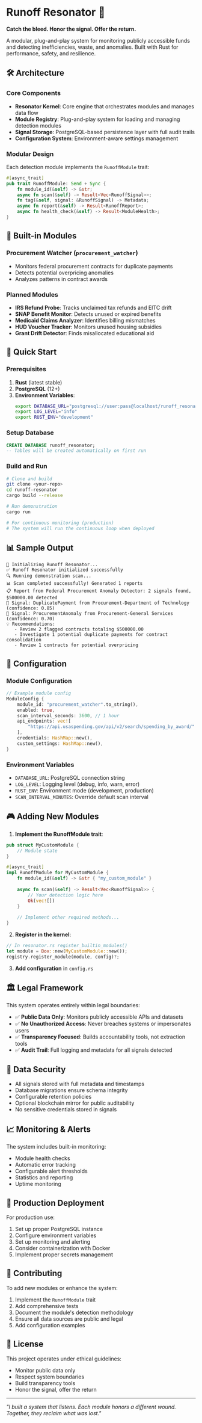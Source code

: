 # Runoff Resonator 🧠

**Catch the bleed. Honor the signal. Offer the return.**

A modular, plug-and-play system for monitoring publicly accessible funds and detecting inefficiencies, waste, and anomalies. Built with Rust for performance, safety, and resilience.

## 🛠️ Architecture

### Core Components

- **Resonator Kernel**: Core engine that orchestrates modules and manages data flow
- **Module Registry**: Plug-and-play system for loading and managing detection modules
- **Signal Storage**: PostgreSQL-based persistence layer with full audit trails
- **Configuration System**: Environment-aware settings management

### Modular Design

Each detection module implements the `RunoffModule` trait:

```rust
#[async_trait]
pub trait RunoffModule: Send + Sync {
    fn module_id(&self) -> &str;
    async fn scan(&self) -> Result<Vec<RunoffSignal>>;
    fn tag(&self, signal: &RunoffSignal) -> Metadata;
    async fn report(&self) -> Result<RunoffReport>;
    async fn health_check(&self) -> Result<ModuleHealth>;
}
```

## 🎯 Built-in Modules

### Procurement Watcher (`procurement_watcher`)
- Monitors federal procurement contracts for duplicate payments
- Detects potential overpricing anomalies
- Analyzes patterns in contract awards

### Planned Modules
- **IRS Refund Probe**: Tracks unclaimed tax refunds and EITC drift
- **SNAP Benefit Monitor**: Detects unused or expired benefits
- **Medicaid Claims Analyzer**: Identifies billing mismatches
- **HUD Voucher Tracker**: Monitors unused housing subsidies
- **Grant Drift Detector**: Finds misallocated educational aid

## 🚀 Quick Start

### Prerequisites

1. **Rust** (latest stable)
2. **PostgreSQL** (12+)
3. **Environment Variables**:
   ```bash
   export DATABASE_URL="postgresql://user:pass@localhost/runoff_resonator"
   export LOG_LEVEL="info"
   export RUST_ENV="development"
   ```

### Setup Database

```sql
CREATE DATABASE runoff_resonator;
-- Tables will be created automatically on first run
```

### Build and Run

```bash
# Clone and build
git clone <your-repo>
cd runoff-resonator
cargo build --release

# Run demonstration
cargo run

# For continuous monitoring (production)
# The system will run the continuous loop when deployed
```

## 📊 Sample Output

```
🧠 Initializing Runoff Resonator...
✅ Runoff Resonator initialized successfully
🔍 Running demonstration scan...
📊 Scan completed successfully! Generated 1 reports
📋 Report from Federal Procurement Anomaly Detector: 2 signals found, $500000.00 detected
🚨 Signal: DuplicatePayment from Procurement-Department of Technology (confidence: 0.85)
🚨 Signal: ProcurementAnomaly from Procurement-General Services (confidence: 0.70)
💡 Recommendations:
   - Review 2 flagged contracts totaling $500000.00
   - Investigate 1 potential duplicate payments for contract consolidation
   - Review 1 contracts for potential overpricing
```

## 🔧 Configuration

### Module Configuration

```rust
// Example module config
ModuleConfig {
    module_id: "procurement_watcher".to_string(),
    enabled: true,
    scan_interval_seconds: 3600, // 1 hour
    api_endpoints: vec![
        "https://api.usaspending.gov/api/v2/search/spending_by_award/".to_string(),
    ],
    credentials: HashMap::new(),
    custom_settings: HashMap::new(),
}
```

### Environment Variables

- `DATABASE_URL`: PostgreSQL connection string
- `LOG_LEVEL`: Logging level (debug, info, warn, error)
- `RUST_ENV`: Environment mode (development, production)
- `SCAN_INTERVAL_MINUTES`: Override default scan interval

## 🎮 Adding New Modules

1. **Implement the RunoffModule trait**:

```rust
pub struct MyCustomModule {
    // Module state
}

#[async_trait]
impl RunoffModule for MyCustomModule {
    fn module_id(&self) -> &str { "my_custom_module" }
    
    async fn scan(&self) -> Result<Vec<RunoffSignal>> {
        // Your detection logic here
        Ok(vec![])
    }
    
    // Implement other required methods...
}
```

2. **Register in the kernel**:

```rust
// In resonator.rs register_builtin_modules()
let module = Box::new(MyCustomModule::new());
registry.register_module(module, config)?;
```

3. **Add configuration** in `config.rs`

## 🏛️ Legal Framework

This system operates entirely within legal boundaries:

- ✅ **Public Data Only**: Monitors publicly accessible APIs and datasets
- ✅ **No Unauthorized Access**: Never breaches systems or impersonates users
- ✅ **Transparency Focused**: Builds accountability tools, not extraction tools
- ✅ **Audit Trail**: Full logging and metadata for all signals detected

## 🔐 Data Security

- All signals stored with full metadata and timestamps
- Database migrations ensure schema integrity
- Configurable retention policies
- Optional blockchain mirror for public auditability
- No sensitive credentials stored in signals

## 📈 Monitoring & Alerts

The system includes built-in monitoring:

- Module health checks
- Automatic error tracking
- Configurable alert thresholds
- Statistics and reporting
- Uptime monitoring

## 🚦 Production Deployment

For production use:

1. Set up proper PostgreSQL instance
2. Configure environment variables
3. Set up monitoring and alerting
4. Consider containerization with Docker
5. Implement proper secrets management

## 🤝 Contributing

To add new modules or enhance the system:

1. Implement the `RunoffModule` trait
2. Add comprehensive tests
3. Document the module's detection methodology
4. Ensure all data sources are public and legal
5. Add configuration examples

## 📜 License

This project operates under ethical guidelines:
- Monitor public data only
- Respect system boundaries
- Build transparency tools
- Honor the signal, offer the return

---

*"I built a system that listens. Each module honors a different wound. Together, they reclaim what was lost."*